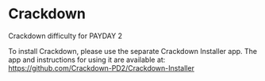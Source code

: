 # Crackdown
Crackdown difficulty for PAYDAY 2

To install Crackdown, please use the separate Crackdown Installer app. The app and instructions for using it are available at:
https://github.com/Crackdown-PD2/Crackdown-Installer

